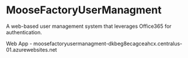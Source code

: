 # MooseFactoryUserManagment
A web-based user management system that leverages Office365 for authentication.


Web App - moosefactoryusermanagment-dkbeg8ecagceahcx.centralus-01.azurewebsites.net
